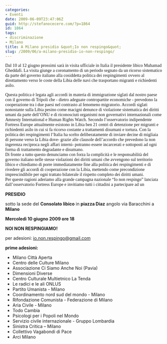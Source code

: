 ```yaml
---
categories:
- Eventi
date: 2009-06-09T23:47:06Z
guid: http://stefanocecere.com/?p=1864
id: 1864
tags:
- discriminazione
- Milano
title: A Milano presidio &quot;Io non respingo&quot;
slug: /2009/06/a-milano-presidio-io-non-respingo/
---
```


<span style="font-family: Tahoma">Dal 10 al 12 giugno prossimi sarà in visita ufficiale in Italia il presidente libico Muhamad Gheddafi. La visita giunge a coronamento di un periodo segnato da un ricorso sistematico da parte del governo italiano alla cosiddetta politica dei respingimenti ovvero al dirottamento verso le coste della Libia delle navi che trasportano migranti e richiedenti asilo.</span>

<span style="font-family: Tahoma">Questa politica è legata agli accordi in materia di immigrazione siglati dal nostro paese con il governo di Tripoli che - dietro adeguate contropartite economiche - prevedono la cooperazione tra i due paesi nel contrasto al fenomeno migratorio. Accordi siglati nonostante sulla Libia pesino come macigni denunce di violazione sistematica dei diritti umani da parte dell’ONU e di riconosciuti organismi non governativi internazionali come Amnesty International e Human Rights Watch. Secondo l’osservatorio indipendente Fortress Europe attualmente esistono in Libia ben 21 centri di detenzione per migranti e richiedenti asilo in cui si fa ricorso costante a trattamenti disumani e tortura. Con la politica dei respingimenti l’Italia ha scelto deliberatamente di inviare decine di migliaia di persone verso la Libia dove- grazie alle clausole dell’accordo che prevedono la non ingerenza reciproca negli affari interni- potranno essere incarcerati e sottoposti ad ogni forma di trattamento degradante e disumano.<br /> Di fronte a tutto questo denunciamo con forza la complicità e le responsabilità del governo italiano nelle stesse violazioni dei diritti umani che avvengono sul territorio libico e chiediamo di porre immediatamente fine alla politica dei respingimenti e di rivedere gli accordi di cooperazione con la Libia, mettendo come precondizione imprescindibile per ogni trattato bilaterale il rispetto completo dei diritti umani.<br /> Per queste ragioni aderiamo alla grande campagna nazionale “Io non respingo” lanciata dall’osservatorio Fortress Europe e invitiamo tutti i cittadini a partecipare ad un</span>

**PRESIDIO**

sotto la sede del **Consolato libico** in **piazza Diaz** angolo via Baracchini a **Milano**

**Mercoledì 10 giugno 2009 ore 18**

**NOI NON RESPINGIAMO!**

per adesioni: <io.non.respingo@gmail.com>

**prime adesioni:**

- Milano Città Aperta
- Centro delle Culture Milano
- Associazione Ci Siamo Anche Noi (Pavia)
- Dimensioni Diverse
- Centro Culturale Multietnico La Tenda
- Le radici e le ali ONLUS
- Partito Umanista - Milano
- Coordinamento nord sud del mondo - Milano
- Rifondazione Comunista - Federazione di Milano
- Aria Civile - Milano
- Todo Cambia
- Psicologi per i Popoli nel Mondo
- Servizio civile internazionale - Gruppo Lombardia
- Sinistra Critica – Milano
- Collettivo Vagabondi di Pace
- Arci Milano